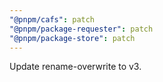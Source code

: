 ```yaml
---
"@pnpm/cafs": patch
"@pnpm/package-requester": patch
"@pnpm/package-store": patch
---
```


Update rename-overwrite to v3.
